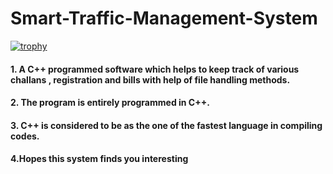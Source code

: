 <h1>Smart-Traffic-Management-System</h1>

[![trophy](https://github-profile-trophy.vercel.app/?username=OneTeraByte7&title=Stars,Followers,Commits,Repositories,MultipleLang,PullRequest&theme=onedark)](https://github.com/ryo-ma/github-profile-trophy)
<h4>1. A C++ programmed software which helps to keep track of various challans , registration and bills with help of file handling methods.</h4>
<h4>2. The program is entirely programmed in C++.</h4> 
<h4>3. C++ is considered to be as the one of the fastest language in compiling codes.</h4>
<h4>4.Hopes this system finds you interesting</h4>
